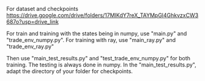 
For dataset and checkpoints
https://drive.google.com/drive/folders/17MIKdY7reX_TAYMpGl4GhkvzxCW3687o?usp=drive_link

For train and training with the states being in numpy, use "main.py" and "trade_env_numpy.py". For training  with ray, use "main_ray.py" and "trade_env_ray.py"

Then use "main_test_results.py" and "test_trade_env_numpy.py" for both training. The testing is always done in numpy. 
In the "main_test_results.py", adapt the directory of your folder for checkpoints. 
